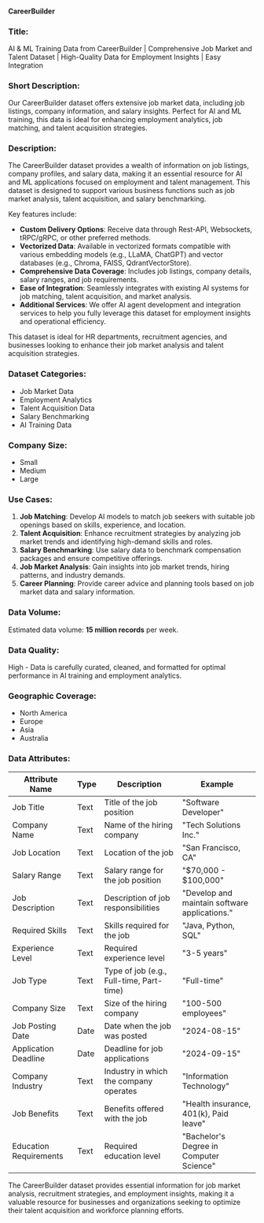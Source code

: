 #### CareerBuilder

### Title:
AI & ML Training Data from CareerBuilder | Comprehensive Job Market and Talent Dataset | High-Quality Data for Employment Insights | Easy Integration

### Short Description:
Our CareerBuilder dataset offers extensive job market data, including job listings, company information, and salary insights. Perfect for AI and ML training, this data is ideal for enhancing employment analytics, job matching, and talent acquisition strategies.

### Description:
The CareerBuilder dataset provides a wealth of information on job listings, company profiles, and salary data, making it an essential resource for AI and ML applications focused on employment and talent management. This dataset is designed to support various business functions such as job market analysis, talent acquisition, and salary benchmarking.

Key features include:
- **Custom Delivery Options**: Receive data through Rest-API, Websockets, tRPC/gRPC, or other preferred methods.
- **Vectorized Data**: Available in vectorized formats compatible with various embedding models (e.g., LLaMA, ChatGPT) and vector databases (e.g., Chroma, FAISS, QdrantVectorStore).
- **Comprehensive Data Coverage**: Includes job listings, company details, salary ranges, and job requirements.
- **Ease of Integration**: Seamlessly integrates with existing AI systems for job matching, talent acquisition, and market analysis.
- **Additional Services**: We offer AI agent development and integration services to help you fully leverage this dataset for employment insights and operational efficiency.

This dataset is ideal for HR departments, recruitment agencies, and businesses looking to enhance their job market analysis and talent acquisition strategies.

### Dataset Categories:
- Job Market Data
- Employment Analytics
- Talent Acquisition Data
- Salary Benchmarking
- AI Training Data

### Company Size:
- Small
- Medium
- Large

### Use Cases:
1. **Job Matching**: Develop AI models to match job seekers with suitable job openings based on skills, experience, and location.
2. **Talent Acquisition**: Enhance recruitment strategies by analyzing job market trends and identifying high-demand skills and roles.
3. **Salary Benchmarking**: Use salary data to benchmark compensation packages and ensure competitive offerings.
4. **Job Market Analysis**: Gain insights into job market trends, hiring patterns, and industry demands.
5. **Career Planning**: Provide career advice and planning tools based on job market data and salary information.

### Data Volume:
Estimated data volume: **15 million records** per week.

### Data Quality:
High - Data is carefully curated, cleaned, and formatted for optimal performance in AI training and employment analytics.

### Geographic Coverage:
- North America
- Europe
- Asia
- Australia

### Data Attributes:

| Attribute Name          | Type    | Description                                         | Example                                      |
|-------------------------|---------|-----------------------------------------------------|----------------------------------------------|
| Job Title               | Text    | Title of the job position                          | "Software Developer"                         |
| Company Name            | Text    | Name of the hiring company                         | "Tech Solutions Inc."                        |
| Job Location            | Text    | Location of the job                                | "San Francisco, CA"                          |
| Salary Range            | Text    | Salary range for the job position                  | "$70,000 - $100,000"                         |
| Job Description         | Text    | Description of job responsibilities                 | "Develop and maintain software applications."|
| Required Skills         | Text    | Skills required for the job                        | "Java, Python, SQL"                          |
| Experience Level        | Text    | Required experience level                          | "3-5 years"                                  |
| Job Type                | Text    | Type of job (e.g., Full-time, Part-time)            | "Full-time"                                  |
| Company Size            | Text    | Size of the hiring company                         | "100-500 employees"                          |
| Job Posting Date        | Date    | Date when the job was posted                       | "2024-08-15"                                 |
| Application Deadline    | Date    | Deadline for job applications                      | "2024-09-15"                                 |
| Company Industry        | Text    | Industry in which the company operates              | "Information Technology"                     |
| Job Benefits            | Text    | Benefits offered with the job                      | "Health insurance, 401(k), Paid leave"      |
| Education Requirements  | Text    | Required education level                           | "Bachelor's Degree in Computer Science"      |

The CareerBuilder dataset provides essential information for job market analysis, recruitment strategies, and employment insights, making it a valuable resource for businesses and organizations seeking to optimize their talent acquisition and workforce planning efforts.